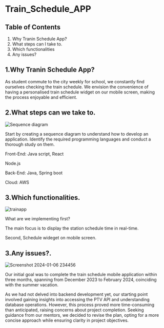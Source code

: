 # **Train_Schedule_APP**

## Table of Contents
1. Why Tranin Schedule App?
2. What steps can I take to.
3. Which functionalities
4. Any issues?

<h2>1.Why Tranin Schedule App? </h2>
As student commute to the city weekly for school, we constantly find ourselves checking the train schedule. We envision the convenience of having a personalised train schedule widget on our mobile screen, making the process enjoyable and efficient.

<h2>2.What steps can we take to.</h2>

![Sequence diagram](https://github.com/NAry-Byun/TrainScheduleAPP/assets/153330377/6dacacee-88a9-4f19-8c24-50dd2a9c7b0c)

Start by creating a sequence diagram to understand how to develop an application. Identify the required programming languages and conduct a thorough study on them.

Front-End: Java script, React

Node.js

Back-End: Java, Spring boot

Cloud: AWS


<h2>3.Which functionalities.</h2>

![trainapp](https://github.com/NAry-Byun/TrainScheduleAPP/assets/153330377/af5c1b40-1dfe-4761-8ee9-8433397d8daf)

What are we implementing first? 

The main focus is to display the station schedule time in real-time.

Second, Schedule wideget on mobile screen.

<h2>3.Any issues?.</h2>


![Screenshot 2024-01-06 234456](https://github.com/NAry-Byun/TrainScheduleAPP/assets/153330377/b0d7732d-5096-4ba0-a5cf-fcd2f5dde37b)



Our initial goal was to complete the train schedule mobile application within three months, spanning from December 2023 to February 2024, coinciding with the summer vacation.

As we had not delved into backend development yet, our starting point involved gaining insights into accessing the PTV API and understanding database operations. However, this process proved more time-consuming than anticipated, raising concerns about project completion. Seeking guidance from our mentors, we decided to revise the plan, opting for a more concise approach while ensuring clarity in project objectives.


